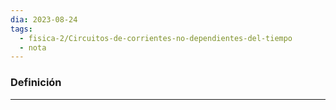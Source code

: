 ```yaml
---
dia: 2023-08-24
tags:
  - fisica-2/Circuitos-de-corrientes-no-dependientes-del-tiempo
  - nota
---
```

### Definición
---
